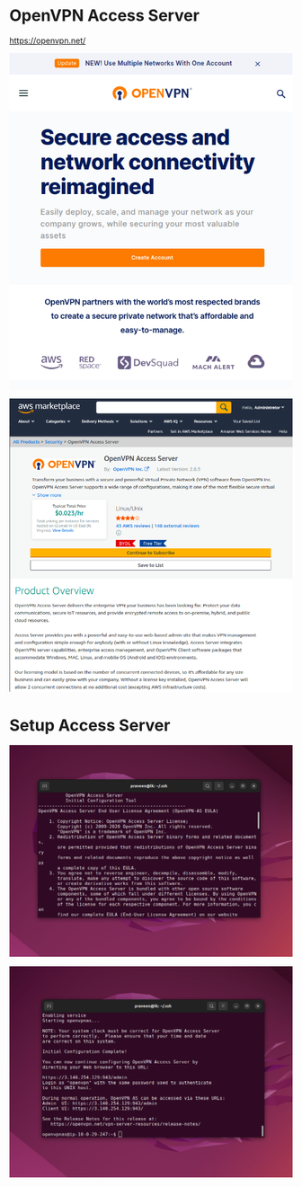 # OpenVPN Access Server

https://openvpn.net/

![](web-openvpn.png)

![](openvpn.png)

# Setup Access Server

![](access-server.png)

![](setup-complete.png)